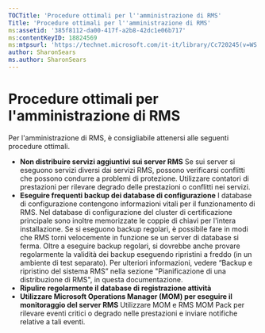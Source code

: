 ```yaml
---
TOCTitle: 'Procedure ottimali per l''amministrazione di RMS'
Title: 'Procedure ottimali per l''amministrazione di RMS'
ms:assetid: '385f8112-da00-417f-a2b8-42dc1e06b717'
ms:contentKeyID: 18824569
ms:mtpsurl: 'https://technet.microsoft.com/it-it/library/Cc720245(v=WS.10)'
author: SharonSears
ms.author: SharonSears
---
```


Procedure ottimali per l'amministrazione di RMS
===============================================

Per l'amministrazione di RMS, è consigliabile attenersi alle seguenti procedure ottimali.

-   **Non distribuire servizi aggiuntivi sui server RMS**
    Se sui server si eseguono servizi diversi dai servizi RMS, possono verificarsi conflitti che possono condurre a problemi di protezione. Utilizzare contatori di prestazioni per rilevare degrado delle prestazioni o conflitti nei servizi.
-   **Eseguire frequenti backup dei database di configurazione**
    I database di configurazione contengono informazioni vitali per il funzionamento di RMS. Nel database di configurazione del cluster di certificazione principale sono inoltre memorizzate le coppie di chiavi per l'intera installazione. Se si eseguono backup regolari, è possibile fare in modi che RMS torni velocemente in funzione se un server di database si ferma. Oltre a eseguire backup regolari, si dovrebbe anche provare regolarmente la validità dei backup eseguendo ripristini a freddo (in un ambiente di test separato). Per ulteriori informazioni, vedere “Backup e ripristino del sistema RMS” nella sezione "Pianificazione di una distribuzione di RMS", in questa documentazione.
-   **Ripulire regolarmente il database di registrazione attività**
-   **Utilizzare Microsoft Operations Manager (MOM) per eseguire il monitoraggio del server RMS**
    Utilizzare MOM e RMS MOM Pack per rilevare eventi critici o degrado nelle prestazioni e inviare notifiche relative a tali eventi.
